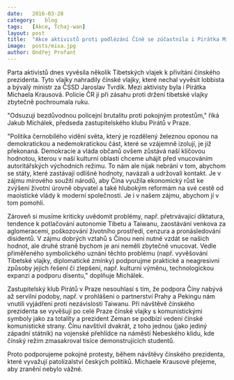 ```yaml
---
date:	2016-03-28
category:	blog
tags:	[Akce, Tchaj-wan]
layout:	post
title:	"Akce aktivistů proti podlézání Číně se zúčastnila i Pirátka Michaela Krausová" 
image:	posts/misa.jpg
author:	Ondřej Profant
---
```


Parta aktivistů dnes vyvěsila několik Tibetských vlajek k přivítání čínského prezidenta. Tyto vlajky nahradily čínské vlajky, které nechal vyvěsit lobbista a bývalý ministr za ČSSD Jaroslav Tvrdík. Mezi aktivisty byla i Pirátka Michaela Krausová. Policie ČR jí při zásahu proti držení tibetské vlajky zbytečně pochroumala ruku.

"Odsuzuji bezdůvodnou policejní brutalitu proti pokojným protestům," říká Jakub Michálek, předseda zastupitelského klubu Pirátů v Praze. 

"Politika černobílého vidění světa, který je rozdělený železnou oponou na demokratickou a nedemokratickou část, které se vzájemně izolují, je již překonaná. Demokracie a vláda občanů ovšem zůstává naší klíčovou hodnotou, kterou v naší kulturní oblasti chceme uhájit před vnucováním autoritářských východních režimu. To nám ale nijak nebrání v tom, abychom se státy, které zastávají odlišné hodnoty, navázali a udržovali kontakt. Je v zájmu mírového soužití národů, aby Čína využila ekonomický růst ke zvýšení životní úrovně obyvatel a také hlubokým reformám na své cestě od maoistické vlády k moderní společnosti. Je i v našem zájmu, abychom jí v tom pomohli.

Zároveň si musíme kriticky uvědomit problémy, např. přetrvávající diktatura, tendence k potlačování autonomie Tibetu a Taiwanu, zaostávání venkova za aglomeracemi, poškozování životního prostředí, cenzura a pronásledování disidentů. V zájmu dobrých vztahů s Čínou není nutné vzdát se našich hodnot, ale druhé straně bychom je ani neměli zbytečně vnucovat. Vedle přiměřeného symbolického uznání těchto problému (např. vyvěšování Tibetské vlajky, diplomatické zmínky) podporujme praktické a neagresivní způsoby jejich řešení či zlepšení, např. kulturní výměnu, technologickou expanzi a podporu disentu," doplňuje Michálek. 

Zastupitelský klub Pirátů v Praze nesouhlasí s tím, že podpora Číny nabývá až servilní podoby, např. v prohlášení o partnerství Prahy a Pekingu nám vnutili vyjádření proti nezávislosti Taiwanu. Při návštěvě čínského prezidenta se vyvěšují po celé Praze čínské vlajky s komunistickými symboly jako za totality a prezident Zeman se podbízí vedení čínské komunistické strany. Čínu navštívil dvakrát, z toho jednou (jako jediný západní státník) na vojenské přehlídce na náměstí Nebeského klidu, kde čínský režim zmasakroval tisíce demonstrujících studentů. 

Proto podporujeme pokojné protesty, během návštěvy čínského prezidenta, které vyvažují patolízalství českých politiků. Michaele Krausové přejeme, aby zranění nebylo vážné.

